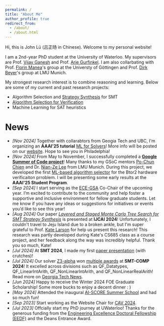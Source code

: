 ```yaml
---
permalink: /
title: "About Me"
author_profile: true
redirect_from: 
  - /about/
  - /about.html
---
```


Hi, this is John Lü (吕正旸 in Chinese). Welcome to my personal website!

I am a 2nd-year PhD student at the University of Waterloo. My supervisors are Prof. [Vijay Ganesh](https://vganesh1.github.io/) and Prof. [Arie Gurfinkel](https://arieg.bitbucket.io/). I am also collarbating with Prof. [Florin Manea](https://flmanea.blogspot.com/)'s group at the Universty of Göttingen and Prof. [Dirk Beyer](https://www.sosy-lab.org/)'s group at LMU Munich.

My strongest research interest is to combine reasoning and learning. Below are some of my current and past research projects: 

- Algorithm Selection and [Strategy Synthesis](https://www.ijcai.org/proceedings/2024/0211.pdf) for SMT
- [Algorithm Selection for Verification](https://summerofcode.withgoogle.com/programs/2024/projects/FGmF8gS3)
- Machine Learning for SAT heuristics

News
======
- *[Nov 2024]*  Together with collarabtors from Geogia Tech and UBC, I'm organizing an **AAAI'25 tutorial** [ML for Solvers](https://ml-for-solvers.github.io/)! More info will be posted on our [website](https://ml-for-solvers.github.io/). Hope to see you in Philadelphia!
- *[Nov 2024]*  From May to November, I successfully completed a [**Google Summer of Code project**](https://summerofcode.withgoogle.com/programs/2024/projects/FGmF8gS3)! Many thanks to my GSoC mentors [Po-Chun Chien](https://www.sosy-lab.org/people/chien/) and Dr. [Nian-Ze Lee](https://nianzelee.github.io/) from LMU Munich. During this project, we developed the first [ML-based algorithm selector](https://gitlab.com/sosy-lab/software/btor2-select) for the Btor2 hardware verificaiton prroblem. I will be presenting some early results at the **AAAI'25 Student Program**.
- *[Sep 2024]*  I start serving as the [ECE-GSA](https://uwaterloo.ca/electrical-computer-engineering-graduate-student-association/) Co-Chair of the upcoming year. I’m excited to contribute to the community and help foster a supportive and inclusive environment for fellow graduate students. Let me know if you have any ideas or suggestions for initiatives or events you’d like to see this year!
- *[Aug 2024]*  Our paper *[Layered and Staged Monte Carlo Tree Search for SMT Strategy Synthesis](https://www.ijcai.org/proceedings/2024/0211.pdf)* is presented at **IJCAI 2024**! Unfortunately, I couldn't travel to Jeju Island due to a broken ankle, but I'm super grateful to Prof. [Kate Larson](https://cs.uwaterloo.ca/~klarson/index.html) for help us present this research! This research was partly developed during Kate's CS685 class as a course project, and her feedback along the way was incredibly helpful. Thank you so much, Kate!
- *[Jul 2024]*  At **SMT 2024**, I made my first [paper presentation](https://easychair.org/smart-slide/slide/p8zq#) (with crutches)! 
- *[Jul 2024]*  Our solver [Z3-alpha](https://github.com/JohnLyu2/z3alpha) won [multiple awards](https://drive.google.com/file/d/1dEeJFfzjJz4vp-mU5XiGnR-hHJdsU1QZ/view?usp=sharing) at **SMT-COMP 2024**! It excelled across divisions such as QF_Datatypes, QF_LinearIntArith, QF_NonLinearIntArith, and QF_NonLinearRealArith! Read more on [Georgia Tech News](https://research.gatech.edu/award-winning-software-tool-uses-innovative-approach). 
- *[Jun 2024]*  Happy to receive the Winter 2024 FOE Graduate Scholarship! Some more bucks to enjoy a decent dinner : )
- *[May 2024]*  Attended the inaugural [AI-SCORE Summer School](https://ai-score.github.io/) and had so much fun!
- *[Sep 2023]*  Start working as the Website Chair for [CAV 2024](https://i-cav.org/2024/).
- *[Jul 2023]*  Offcially start my PhD journey at UWaterloo! Thanks for the generous funding from the [Engineering Excellence Doctoral Fellowship (EEDF)](https://uwaterloo.ca/graduate-studies-postdoctoral-affairs/awards/engineering-excellence-masters-and-doctoral-fellowships-eemf) and the Deans Entrance Award. 
